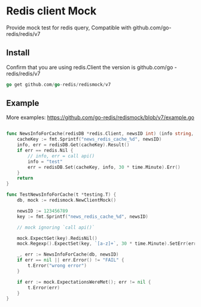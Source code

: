 # Redis client Mock

Provide mock test for redis query, Compatible with github.com/go-redis/redis/v7

## Install

Confirm that you are using redis.Client the version is github.com/go -redis/redis/v7

```go
go get github.com/go-redis/redismock/v7
```

## Example

More examples: https://github.com/go-redis/redismock/blob/v7/example.go

```go

func NewsInfoForCache(redisDB *redis.Client, newsID int) (info string, err error) {
	cacheKey := fmt.Sprintf("news_redis_cache_%d", newsID)
	info, err = redisDB.Get(cacheKey).Result()
	if err == redis.Nil {
		// info, err = call api()
		info = "test"
		err = redisDB.Set(cacheKey, info, 30 * time.Minute).Err()
	}
	return
}

func TestNewsInfoForCache(t *testing.T) {
	db, mock := redismock.NewClientMock()

	newsID := 123456789
	key := fmt.Sprintf("news_redis_cache_%d", newsID)

	// mock ignoring `call api()`

	mock.ExpectGet(key).RedisNil()
	mock.Regexp().ExpectSet(key, `[a-z]+`, 30 * time.Minute).SetErr(errors.New("FAIL"))

	_, err := NewsInfoForCache(db, newsID)
	if err == nil || err.Error() != "FAIL" {
		t.Error("wrong error")
	}

	if err := mock.ExpectationsWereMet(); err != nil {
		t.Error(err)
	}
}
```